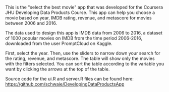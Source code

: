 
This is the "select the best movie" app that was developed for the Coursera JHU Developing Data Products Course. This app can help you choose a movie based on year, IMDB rating, revenue, and metascore for movies between 2006 and 2016.

The data used to design this app is IMDB data from 2006 to 2016, a dataset of 1000 popular movies on IMDB from the time period 2006-2016, downloaded from the user PromptCloud on Kaggle.

First, select the year. Then, use the sliders to narrow down your search for the rating, revenue, and metascore. The table will show only the movies with the filters selected. You can sort the table according to the variable you want by clicking the arrows at the top of the table.

Source code for the ui.R and server.R files can be found here: <https://github.com/schwaie/DevelopingDataProductsApp>
